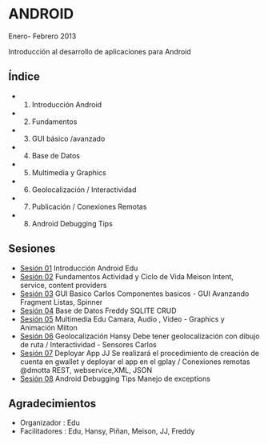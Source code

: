 ANDROID 
=======
Enero- Febrero 2013

Introducción al desarrollo de aplicaciones para Android

Índice
------
* 1. Introducción Android
* 2. Fundamentos
* 3. GUI básico /avanzado
* 4. Base de Datos
* 5. Multimedia y Graphics
* 6. Geolocalización / Interactividad
* 7. Publicación / Conexiones Remotas
* 8. Android Debugging Tips

Sesiones
--------
* [Sesión 01]()	Introducción Android	Edu	
* [Sesión 02]()	Fundamentos Actividad y Ciclo de Vida	Meison	Intent, service, content providers
* [Sesión 03]()	GUI Basico	Carlos	Componentes basicos -	GUI Avanzando		Fragment Listas, Spinner
* [Sesión 04]() Base de Datos 	Freddy	SQLITE CRUD
* [Sesión 05]() Multimedia	Edu	Camara, Audio , Video -	Graphics y Animación	Milton	
* [Sesión 06]()	Geolocalización	Hansy	Debe tener geolocalización con dibujo de ruta	/ Interactividad - Sensores	Carlos	
* [Sesión 07]() Deployar App	JJ	Se realizará el procedimiento de creación de cuenta en gwallet y deployar el app en el gplay / Conexiones remotas	@dmotta	REST, webservice,XML, JSON
* [Sesión 08]()	Android Debugging Tips		Manejo de exceptions

Agradecimientos
---------------
* Organizador : Edu
* Facilitadores : Edu, Hansy, Piñan, Meison, JJ, Freddy